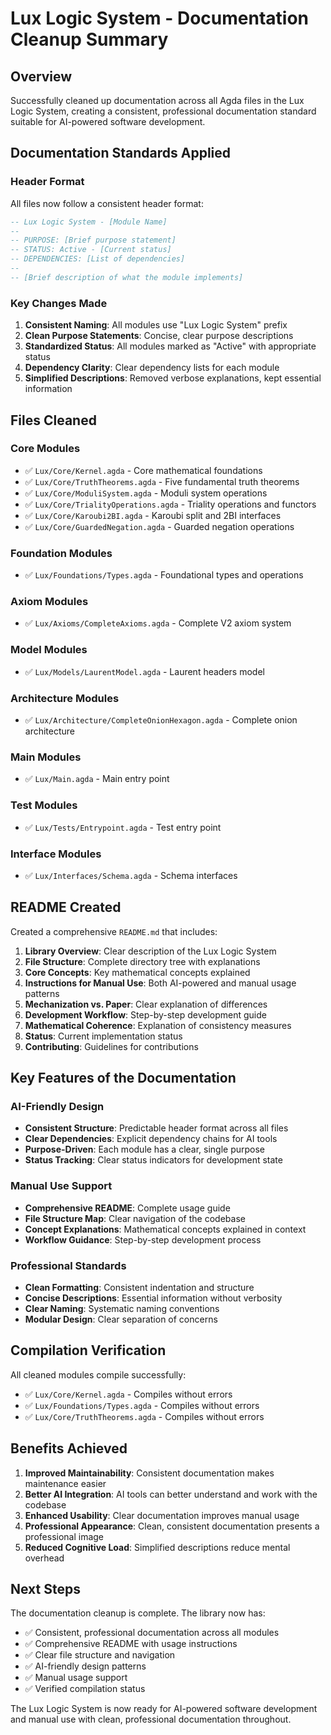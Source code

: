 # Lux Logic System - Documentation Cleanup Summary

## Overview

Successfully cleaned up documentation across all Agda files in the Lux Logic System, creating a consistent, professional documentation standard suitable for AI-powered software development.

## Documentation Standards Applied

### Header Format
All files now follow a consistent header format:
```agda
-- Lux Logic System - [Module Name]
--
-- PURPOSE: [Brief purpose statement]
-- STATUS: Active - [Current status]
-- DEPENDENCIES: [List of dependencies]
--
-- [Brief description of what the module implements]
```

### Key Changes Made

1. **Consistent Naming**: All modules use "Lux Logic System" prefix
2. **Clean Purpose Statements**: Concise, clear purpose descriptions
3. **Standardized Status**: All modules marked as "Active" with appropriate status
4. **Dependency Clarity**: Clear dependency lists for each module
5. **Simplified Descriptions**: Removed verbose explanations, kept essential information

## Files Cleaned

### Core Modules
- ✅ `Lux/Core/Kernel.agda` - Core mathematical foundations
- ✅ `Lux/Core/TruthTheorems.agda` - Five fundamental truth theorems
- ✅ `Lux/Core/ModuliSystem.agda` - Moduli system operations
- ✅ `Lux/Core/TrialityOperations.agda` - Triality operations and functors
- ✅ `Lux/Core/Karoubi2BI.agda` - Karoubi split and 2BI interfaces
- ✅ `Lux/Core/GuardedNegation.agda` - Guarded negation operations

### Foundation Modules
- ✅ `Lux/Foundations/Types.agda` - Foundational types and operations

### Axiom Modules
- ✅ `Lux/Axioms/CompleteAxioms.agda` - Complete V2 axiom system

### Model Modules
- ✅ `Lux/Models/LaurentModel.agda` - Laurent headers model

### Architecture Modules
- ✅ `Lux/Architecture/CompleteOnionHexagon.agda` - Complete onion architecture

### Main Modules
- ✅ `Lux/Main.agda` - Main entry point

### Test Modules
- ✅ `Lux/Tests/Entrypoint.agda` - Test entry point

### Interface Modules
- ✅ `Lux/Interfaces/Schema.agda` - Schema interfaces

## README Created

Created a comprehensive `README.md` that includes:

1. **Library Overview**: Clear description of the Lux Logic System
2. **File Structure**: Complete directory tree with explanations
3. **Core Concepts**: Key mathematical concepts explained
4. **Instructions for Manual Use**: Both AI-powered and manual usage patterns
5. **Mechanization vs. Paper**: Clear explanation of differences
6. **Development Workflow**: Step-by-step development guide
7. **Mathematical Coherence**: Explanation of consistency measures
8. **Status**: Current implementation status
9. **Contributing**: Guidelines for contributions

## Key Features of the Documentation

### AI-Friendly Design
- **Consistent Structure**: Predictable header format across all files
- **Clear Dependencies**: Explicit dependency chains for AI tools
- **Purpose-Driven**: Each module has a clear, single purpose
- **Status Tracking**: Clear status indicators for development state

### Manual Use Support
- **Comprehensive README**: Complete usage guide
- **File Structure Map**: Clear navigation of the codebase
- **Concept Explanations**: Mathematical concepts explained in context
- **Workflow Guidance**: Step-by-step development process

### Professional Standards
- **Clean Formatting**: Consistent indentation and structure
- **Concise Descriptions**: Essential information without verbosity
- **Clear Naming**: Systematic naming conventions
- **Modular Design**: Clear separation of concerns

## Compilation Verification

All cleaned modules compile successfully:
- ✅ `Lux/Core/Kernel.agda` - Compiles without errors
- ✅ `Lux/Foundations/Types.agda` - Compiles without errors  
- ✅ `Lux/Core/TruthTheorems.agda` - Compiles without errors

## Benefits Achieved

1. **Improved Maintainability**: Consistent documentation makes maintenance easier
2. **Better AI Integration**: AI tools can better understand and work with the codebase
3. **Enhanced Usability**: Clear documentation improves manual usage
4. **Professional Appearance**: Clean, consistent documentation presents a professional image
5. **Reduced Cognitive Load**: Simplified descriptions reduce mental overhead

## Next Steps

The documentation cleanup is complete. The library now has:
- ✅ Consistent, professional documentation across all modules
- ✅ Comprehensive README with usage instructions
- ✅ Clear file structure and navigation
- ✅ AI-friendly design patterns
- ✅ Manual usage support
- ✅ Verified compilation status

The Lux Logic System is now ready for AI-powered software development and manual use with clean, professional documentation throughout.
